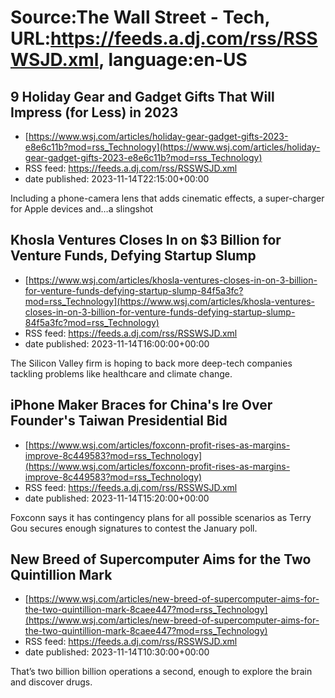 # Source:The Wall Street - Tech, URL:https://feeds.a.dj.com/rss/RSSWSJD.xml, language:en-US

## 9 Holiday Gear and Gadget Gifts That Will Impress (for Less) in 2023
 - [https://www.wsj.com/articles/holiday-gear-gadget-gifts-2023-e8e6c11b?mod=rss_Technology](https://www.wsj.com/articles/holiday-gear-gadget-gifts-2023-e8e6c11b?mod=rss_Technology)
 - RSS feed: https://feeds.a.dj.com/rss/RSSWSJD.xml
 - date published: 2023-11-14T22:15:00+00:00

Including a phone-camera lens that adds cinematic effects, a super-charger for Apple devices and…a slingshot

## Khosla Ventures Closes In on $3 Billion for Venture Funds, Defying Startup Slump
 - [https://www.wsj.com/articles/khosla-ventures-closes-in-on-3-billion-for-venture-funds-defying-startup-slump-84f5a3fc?mod=rss_Technology](https://www.wsj.com/articles/khosla-ventures-closes-in-on-3-billion-for-venture-funds-defying-startup-slump-84f5a3fc?mod=rss_Technology)
 - RSS feed: https://feeds.a.dj.com/rss/RSSWSJD.xml
 - date published: 2023-11-14T16:00:00+00:00

The Silicon Valley firm is hoping to back more deep-tech companies tackling problems like healthcare and climate change.

## iPhone Maker Braces for China's Ire Over Founder's Taiwan Presidential Bid
 - [https://www.wsj.com/articles/foxconn-profit-rises-as-margins-improve-8c449583?mod=rss_Technology](https://www.wsj.com/articles/foxconn-profit-rises-as-margins-improve-8c449583?mod=rss_Technology)
 - RSS feed: https://feeds.a.dj.com/rss/RSSWSJD.xml
 - date published: 2023-11-14T15:20:00+00:00

Foxconn says it has contingency plans for all possible scenarios as Terry Gou secures enough signatures to contest the January poll.

## New Breed of Supercomputer Aims for the Two Quintillion Mark
 - [https://www.wsj.com/articles/new-breed-of-supercomputer-aims-for-the-two-quintillion-mark-8caee447?mod=rss_Technology](https://www.wsj.com/articles/new-breed-of-supercomputer-aims-for-the-two-quintillion-mark-8caee447?mod=rss_Technology)
 - RSS feed: https://feeds.a.dj.com/rss/RSSWSJD.xml
 - date published: 2023-11-14T10:30:00+00:00

That’s two billion billion operations a second, enough to explore the brain and discover drugs.

